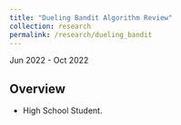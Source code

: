 ```yaml
---
title: "Dueling Bandit Algorithm Review"
collection: research
permalink: /research/dueling_bandit
---
```

Jun 2022 - Oct 2022

## Overview

* High School Student.
